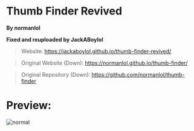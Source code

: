 # Thumb Finder Revived
**By normanlol**

**Fixed and reuploaded by JackABoylol**

> Website: https://jackaboylol.github.io/thumb-finder-revived/

> Original Website (Down): https://normanlol.github.io/thumb-finder/

> Original Repository (Down): https://github.com/normanlol/thumb-finder

# Preview:

![normal](https://i.imgur.com/1oyG0kJ.png)
